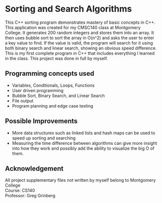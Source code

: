 # Sorting and Search Algorithms
This C++ sorting program demonstrates mastery of basic concepts in C++. This application was created for my CMSC140 class at Montgomery College. It generates 200 random integers and stores them into an array. It then uses bubble sort to sort the array in O(n^2) and asks the user to enter a key value to find. If the value is valid, the program will search for it using both binary search and linear search, showing an obvious speed difference. This is my first complete program in C++ that includes everything I learned in the class. This project was done in full by myself.

## Programming concepts used
- Variables, Conditionals, Loops, Functions
- User driven programming
- Bubble Sort, Binary Search, and Linear Search
- File output
- Program planning and edge case testing

## Possible Improvements
- More data structures such as linked lists and hash maps can be used to speed up sorting and searching
- Measuring the time difference between algorithms can give more insight into how they work and possibly add the ability to visualize the big O of them. 

## Acknowledgement
All project supplementary files not written by myself belong to Montgomery College  
Course: CS140  
Professor: Greg Grinberg  
